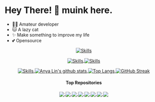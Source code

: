 # Hey There! 👋 muink here.

- 👩‍💻 Amateur developer
- 🐱 A lazy cat
- ✨ Make something to improve my life
- 💕 Opensource

<div align="center" >
  <!--- Light Skills --->
  <a href="https://skillicons.dev#gh-light-mode-only" target="_blank">
    <img align="center" src="https://skillicons.dev/icons?theme=light&perline=14&i=arduino,autocad,bash,c,cpp,css,docker,git,github,githubactions,gitlab,html,js,linux" alt="Skills" />
  </p>
  <a href="https://skillicons.dev#gh-light-mode-only" target="_blank">
    <img align="center" src="https://skillicons.dev/icons?theme=light&perline=14&i=lua,md,nginx,ps,powershell,py,regex,stackoverflow,sketchup,vim,visualstudio,vscode" alt="Skills" />
  </a>
  <!--- Dark Skills --->
  <a href="https://skillicons.dev#gh-dark-mode-only" target="_blank">
    <img align="center" src="https://skillicons.dev/icons?perline=14&i=arduino,autocad,bash,c,cpp,css,docker,git,github,githubactions,gitlab,html,js,linux" alt="Skills" />
  </p>
  <a href="https://skillicons.dev#gh-dark-mode-only" target="_blank">
    <img align="center" src="https://skillicons.dev/icons?perline=14&i=lua,md,nginx,ps,powershell,py,regex,stackoverflow,sketchup,vim,visualstudio,vscode" alt="Skills" />
  </a>

  <!--- Readme Stats --->
  <a href="https://github.com/anuraghazra/github-readme-stats" target="_blank">
    <img align="center" src="https://github-readme-stats-iota-eight-46.vercel.app/api?username=muink&show_icons=true&include_all_commits=true&count_private=true&hide_border=true&border_radius=15&title_color=C4E66E&icon_color=A2D2FF&text_color=FFAFCC&ring_color=5BCEFA&bg_color=00000000" alt="Anya Lin's github stats" />
  </a>
  <a href="https://github.com/anuraghazra/github-readme-stats" target="_blank">
    <img align="center" src="https://github-readme-stats-iota-eight-46.vercel.app/api/top-langs/?username=muink&layout=compact&langs_count=8&hide=Smarty&hide_border=true&border_radius=15&title_color=BBC972&text_color=CAB59C&bg_color=00000000" alt="Top Langs" />
  </a>
  <!--- Readme Contributions --->
  <a href="https://git.io/streak-stats" target="_blank">
    <img align="center" src="https://github-readme-streak-stats-amber.vercel.app?user=muink&hide_border=true&border_radius=15&fire=FFAFCC&ring=5BCEFAD7&currStreakNum=FFAFCC&sideNums=FFAFCC&currStreakLabel=C4E66E&sideLabels=BBC972&dates=CAB59C&stroke=C0AA9253&background=00000000" alt="GitHub Streak" />
  </a>
</div>

<!-- md table
| <a href="https://github.com/anuraghazra/github-readme-stats" target="_blank"><img align="center" src="https://github-readme-stats-iota-eight-46.vercel.app/api?username=muink&show_icons=true&include_all_commits=true&count_private=true&hide_border=true&border_radius=15&title_color=C4E66E&icon_color=A2D2FF&text_color=FFAFCC&ring_color=5BCEFA&bg_color=00000000" alt="Anya Lin's github stats" /></a> | <a href="https://github.com/anuraghazra/github-readme-stats" target="_blank"><img align="center" src="https://github-readme-stats-iota-eight-46.vercel.app/api/top-langs/?username=muink&layout=compact&langs_count=8&hide_border=true&border_radius=15&title_color=BBC972&text_color=CAB59C&bg_color=00000000" alt="Top Langs" /></a> |
| ------------- | ------------- |
 -->

<div align="center" >
  <h4>Top Repositories</h4>

  <!--- Light Repos --->
  <a href="https://github.com/muink/GistLib/blob/master/GistList.md#gh-light-mode-only">
    <img align="center" src="https://github-readme-stats-iota-eight-46.vercel.app/api/pin/?username=muink&repo=GistLib&title_color=92BFF6&icon_color=6AC7FA&text_color=A1A7AD" />
  </a>
  <a href="https://github.com/fantastic-packages/packages#gh-light-mode-only">
    <img align="center" src="https://github-readme-stats-iota-eight-46.vercel.app/api/pin/?username=fantastic-packages&repo=packages&title_color=92BFF6&icon_color=6AC7FA&text_color=A1A7AD" />
  </a>
  <a href="https://github.com/muink/openwrt-natmapt#gh-light-mode-only">
    <img align="center" src="https://github-readme-stats-iota-eight-46.vercel.app/api/pin/?username=muink&repo=openwrt-natmapt&title_color=92BFF6&icon_color=6AC7FA&text_color=A1A7AD" />
  </a>
  <a href="https://github.com/muink/luci-app-natmapt#gh-light-mode-only">
    <img align="center" src="https://github-readme-stats-iota-eight-46.vercel.app/api/pin/?username=muink&repo=luci-app-natmapt&title_color=92BFF6&icon_color=6AC7FA&text_color=A1A7AD" />
  </a>
  <!--- Dark Repos --->
  <a href="https://github.com/muink/GistLib/blob/master/GistList.md#gh-dark-mode-only">
    <img align="center" src="https://github-readme-stats-iota-eight-46.vercel.app/api/pin/?username=muink&repo=GistLib&hide_border=true&theme=nord" />
  </a>
  <a href="https://github.com/fantastic-packages/packages#gh-dark-mode-only">
    <img align="center" src="https://github-readme-stats-iota-eight-46.vercel.app/api/pin/?username=fantastic-packages&repo=packages&hide_border=true&theme=nord" />
  </a>
  <a href="https://github.com/muink/openwrt-natmapt#gh-dark-mode-only">
    <img align="center" src="https://github-readme-stats-iota-eight-46.vercel.app/api/pin/?username=muink&repo=openwrt-natmapt&hide_border=true&theme=nord" />
  </a>
  <a href="https://github.com/muink/luci-app-natmapt#gh-dark-mode-only">
    <img align="center" src="https://github-readme-stats-iota-eight-46.vercel.app/api/pin/?username=muink&repo=luci-app-natmapt&hide_border=true&theme=nord" />
  </a>
</div>

<!---
muink/muink is a ✨ special ✨ repository because its `README.md` (this file) appears on your GitHub profile.
You can click the Preview link to take a look at your changes.
--->
